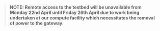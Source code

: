 > __NOTE: Remote access to the testbed will be unavailable from Monday 22nd April until Friday 26th April due to work being undertaken at our compute facility which necessitates the removal of power to the gateway.__